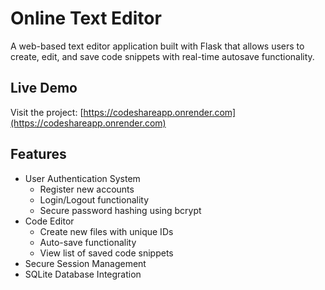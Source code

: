 # Online Text Editor

A web-based text editor application built with Flask that allows users to create, edit, and save code snippets with real-time autosave functionality.

## Live Demo
Visit the project: [https://codeshareapp.onrender.com](https://codeshareapp.onrender.com)

## Features

- User Authentication System
  - Register new accounts
  - Login/Logout functionality
  - Secure password hashing using bcrypt
- Code Editor
  - Create new files with unique IDs
  - Auto-save functionality
  - View list of saved code snippets
- Secure Session Management
- SQLite Database Integration
